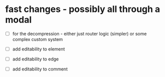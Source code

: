 # fast changes - possibly all through a modal

- [ ] for the decompression - either just router logic (simpler) or some complex custom system
- [ ] add editability to element
- [ ] add editability to edge
- [ ] add editability to comment

